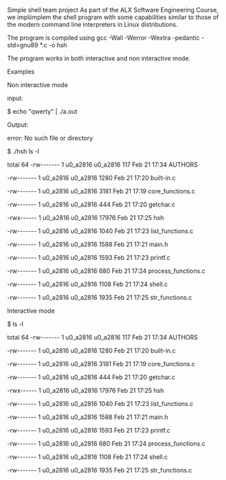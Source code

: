 Simple shell team project
As part of the ALX Software Engineering Course, we impliimplem the shell program with some capabilities similar to those of the modern command line interpreters in Linux distributions.

The program is compiled using
gcc -Wall -Werror -Wextra -pedantic -std=gnu89 *.c -o hsh

The program works in both interactive and non interactive mode.

Examples

Non interactive mode

input:

$ echo "qwerty" | ./a.out

Output:

error: No such file or directory

$ ./hsh ls -l

total 64
-rw------- 1 u0_a2816 u0_a2816   117 Feb 21 17:34 AUTHORS

-rw------- 1 u0_a2816 u0_a2816  1280 Feb 21 17:20 built-in.c

-rw------- 1 u0_a2816 u0_a2816  3181 Feb 21 17:19 core_functions.c

  -rw------- 1 u0_a2816 u0_a2816   444 Feb 21 17:20 getchar.c
  
  -rwx------ 1 u0_a2816 u0_a2816 17976 Feb 21 17:25 hsh
  
  -rw------- 1 u0_a2816 u0_a2816  1040 Feb 21 17:23 list_functions.c
  
  -rw------- 1 u0_a2816 u0_a2816  1588 Feb 21 17:21 main.h
  
  -rw------- 1 u0_a2816 u0_a2816  1593 Feb 21 17:23 printf.c
  
  -rw------- 1 u0_a2816 u0_a2816   680 Feb 21 17:24 process_functions.c
  
  -rw------- 1 u0_a2816 u0_a2816  1108 Feb 21 17:24 shell.c
  
  -rw------- 1 u0_a2816 u0_a2816  1935 Feb 21 17:25 str_functions.c
  

Interactive mode

$ ls -l

total 64
-rw------- 1 u0_a2816 u0_a2816   117 Feb 21 17:34 AUTHORS

-rw------- 1 u0_a2816 u0_a2816  1280 Feb 21 17:20 built-in.c

-rw------- 1 u0_a2816 u0_a2816  3181 Feb 21 17:19 core_functions.c

-rw------- 1 u0_a2816 u0_a2816   444 Feb 21 17:20 getchar.c

-rwx------ 1 u0_a2816 u0_a2816 17976 Feb 21 17:25 hsh

-rw------- 1 u0_a2816 u0_a2816  1040 Feb 21 17:23 list_functions.c

-rw------- 1 u0_a2816 u0_a2816  1588 Feb 21 17:21 main.h

-rw------- 1 u0_a2816 u0_a2816  1593 Feb 21 17:23 printf.c

-rw------- 1 u0_a2816 u0_a2816   680 Feb 21 17:24 process_functions.c

-rw------- 1 u0_a2816 u0_a2816  1108 Feb 21 17:24 shell.c

-rw------- 1 u0_a2816 u0_a2816  1935 Feb 21 17:25 str_functions.c
